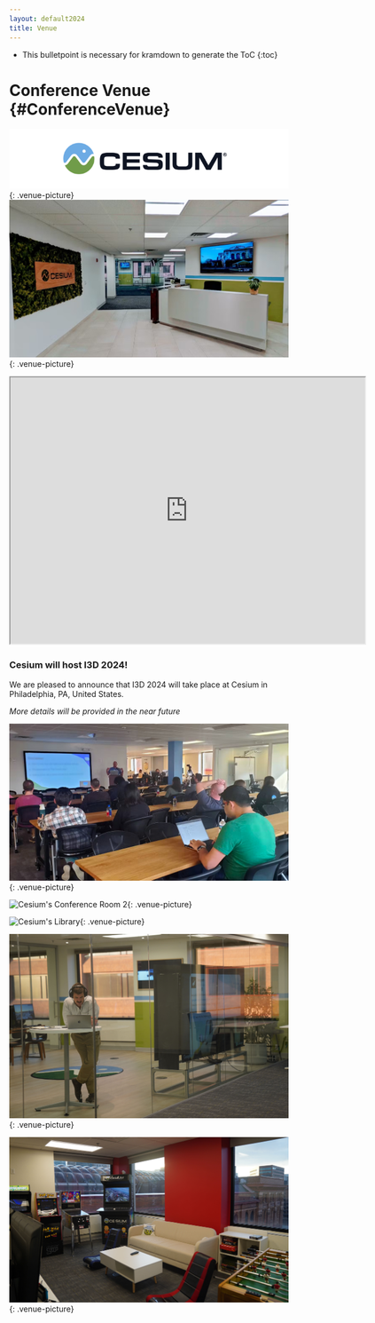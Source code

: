 ```yaml
---
layout: default2024
title: Venue
---
```


* This bulletpoint is necessary for kramdown to generate the ToC
{:toc}

# Conference Venue {#ConferenceVenue}

![Cesium (R)](img/cesium-white-bg.png){: .venue-picture}
![Entrance to Cesium HQ](img/cesium-entrance.jpg){: .venue-picture}

<div class="flex ">
    <div class="two-thirds">
        <div class="youtube-embed">
            <iframe src="https://drive.google.com/file/d/1GNzmEGDfyRHJtiPoPrprkjb4KjGR8INE/preview" width="640" height="480" allow="autoplay"></iframe>
        </div>
    </div>
</div>

### Cesium  will host I3D 2024!

We are pleased to announce that I3D 2024 will take place at Cesium in Philadelphia, PA, United States.

*More details will be provided in the near future*

![Cesium's Conference Room](img/cesium-conf.jpg){: .venue-picture}

![Cesium's Conference Room 2](img/venue/room.jpg){: .venue-picture}

![Cesium's Library](img/venue/library.png){: .venue-picture}

![Cesium's Glass Wall](img/venue/glass_wall.JPG){: .venue-picture}

![Cesium's Game Room](img/venue/gameroom.JPG){: .venue-picture}


